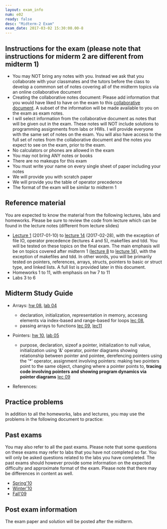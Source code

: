 ```yaml
---
layout: exam_info
num: e02
ready: false
desc: "Midterm-2 Exam"
exam_date: 2017-03-02 15:30:00.00-8
---
```


## Instructions for the exam (please note that instructions for miderm 2 are different from midterm 1)

* You may NOT bring any notes with you. Instead we ask that you collaborate with your classmates and the tutors before the class to develop a commmon set of notes covering all of the midterm topics via an online collaborative document
* Creating the collaborative notes document: Please add information that you would have liked to have on the exam to this [collaborative document](https://docs.google.com/document/d/1ctpQAlAiTz5L8m8m9ibGlQG9Jcir4xmIUFiknvRR0wk/edit?usp=sharing). A subset of the information will be made available to you on the exam as exam notes.
* I will select information from the collaborative document as notes that will be given out in the exam. These notes will NOT include solutions to programming assignments from labs or HWs. I will provide everyone with the same set of notes on the exam. You will also have access to the full set of notes from the collaborative document and the notes you expect to see on the exam, prior to the exam.  
* No calculators or phones are allowed in the exam 
* You may not bring ANY notes or books 
* There are no makeups for this exam 
* You must write your name on every single sheet of paper including your notes
* We will provide you with scratch paper
* We will provide you the table of operator precedence
* The format of the exam will be similar to midterm 1


## Reference material
You are expected to know the material from the following lectures, labs and homeworks. Please be sure to review the code from lecture which can be found in the lecture notes (different from lecture slides)

* [Lecture 1](https://ucsb-cs16-wi17.github.io/lectures/lect01/) (2017-01-10) to [lecture 14](https://ucsb-cs16-wi17.github.io/lectures/lect14/) (2017-02-28), with the exception of file IO, operator precedence (lectures 4 and 5), makefiles and tdd. You will be tested on these topics on the final exam. The main emphasis will be on topics covered after midterm 1 ([lecture 8](https://ucsb-cs16-wi17.github.io/lectures/lect08/) to [lecture 14](https://ucsb-cs16-wi17.github.io/lectures/lect14/)), with the exception of makefiles and tdd. In other words, you will be primarily tested on pointers, references, arrays, structs, pointers to basic or struct type, and linked lists. A full list is provided later in this document.
* Homeworks 1 to 11, with emphasis on hw 7 to 11
* Labs 3 to 6 


## Midterm Study Guide

* Arrays: [hw 08](/hwk/h08/),  [lab 04](/lab/lab04/)
    * declaration, initialization, representation in memory, accessng elements via index-based and range-based for loops [lec 08](/lectures/lect08/), 
    * passing arrays to functions [lec 09](/lectures/lect09/), [lec11](/lectures/lect11/)

* Pointers: [hw 10](/hwk/h10/),  [lab 05](/lab/lab05/)
    * purpose, declaration, sizeof a pointer, initialization to null value, initialization using '&' operator, pointer diagrams showing relationship between pointer and pointee, derefencing pointers using the '*' operator, assignment involving pointers: making two pointers point to the same object, changing where a pointer points to, **tracing code involving pointers and showing program dynamics via pointer diagrams** [lec 09](/lectures/lect09/)

* References:


## Practice problems
In addition to all the homeworks, labs and lectures, you may use the problems in the following document to practice:


## Past exams
You may also refer to all the past exams. Please note that some questions on these exams may refer to labs that you have not completed so far. You will only be asked questions related to the labs you have completed. The past exams should however provide some information on the expected difficulty and approximate format of the exam. Please note that there may be differences in content as well.

* [Spring'10](http://www.cs.ucsb.edu/~pconrad/cs16/10S/exams/)
* [Winter'10](http://www.cs.ucsb.edu/~pconrad/cs16/10W/exams/)
* [Fall'09](http://www.cs.ucsb.edu/~pconrad/cs16/09F/exams)

 ## Post exam information 

The exam paper and solution will be posted after the midterm.
